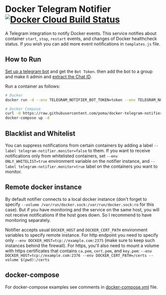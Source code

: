 # Docker Telegram Notifier [![Docker Cloud Build Status](https://img.shields.io/docker/cloud/build/poma/docker-telegram-notifier.svg)](https://hub.docker.com/r/poma/docker-telegram-notifier/builds)

A Telegram integration to notify Docker events. This service notifies about container `start`, `stop`, `restart` events, and changes of Docker healthcheck status. If you wish you can add more event notifications in `templates.js` file.

## How to Run

[Set up a telegram bot](https://core.telegram.org/bots#3-how-do-i-create-a-bot) and get the `Bot Token`. then add the bot to a group and make it admin and [extract the Chat ID](https://stackoverflow.com/a/32572159/882223).

Run a container as follows:

```sh
# Docker
docker run -d --env TELEGRAM_NOTIFIER_BOT_TOKEN=token --env TELEGRAM_NOTIFIER_CHAT_ID=chat_id --volume /var/run/docker.sock:/var/run/docker.sock:ro poma/docker-telegram-notifier

# Docker Compose
curl -O https://raw.githubusercontent.com/poma/docker-telegram-notifier/master/docker-compose.yml
docker-compose up -d
```

## Blacklist and Whitelist

You can suppress notifications from certain containers by adding a label `--label telegram-notifier.monitor=false` to them. If you want to receive notifications only from whitelisted containers, set `--env ONLY_WHITELIST=true` environment variable on the notifier instance, and `--label telegram-notifier.monitor=true` label on the containers you want to monitor.

## Remote docker instance

By default notifier connects to a local docker instance (don't forget to specify `--volume /var/run/docker.sock:/var/run/docker.sock:ro` for this case). But if you have monitoring and the service on the same host, you will not receive notifications if the host goes down. So I recommend to have monitoring separately.

Notifier accepts usual `DOCKER_HOST` and `DOCKER_CERT_PATH` environment variables to specify remote instance. For http endpoint you need to specify only `--env DOCKER_HOST=tcp://example.com:2375` (make sure to keep such instances behind the firewall). For https, you'll also need to mount a volume with https certificates that contains `ca.pem`, `cert.pem`, and `key.pem`: `--env DOCKER_HOST=tcp://example.com:2376 --env DOCKER_CERT_PATH=/certs --volume $(pwd):/certs`

## docker-compose

For docker-compose examples see comments in [docker-compose.yml](./docker-compose.yml) file.